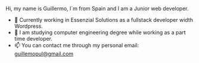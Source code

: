 Hi, my name is Guillermo, I´m from Spain and I am a Junior web developer.
- 👋 Currently working in Essenzial Solutions as a fullstack developer width Wordpress.
- 👀 I am studying computer engineering degree while working as a part time developer.
- 📫 You can contact me through my personal email: guillemopul@gmail.com

<!---
Guille-pl/Guille-pl is a ✨ special ✨ repository because its `README.md` (this file) appears on your GitHub profile.
You can click the Preview link to take a look at your changes.
--->

